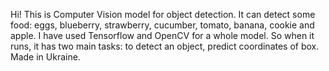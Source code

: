 Hi! This is Computer Vision model for object detection. It can detect some food: eggs, blueberry, strawberry, cucumber, tomato, banana, cookie and apple. 
I have used Tensorflow and OpenCV for a whole model. So when it runs, it has two main tasks: to detect an object, predict coordinates of box. Made in Ukraine.
